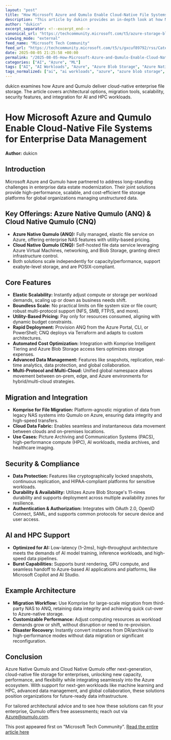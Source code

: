 ```yaml
---
layout: "post"
title: "How Microsoft Azure and Qumulo Enable Cloud-Native File Systems for Enterprise Data Management"
description: "This article by dukicn provides an in-depth look at how Microsoft Azure and Qumulo collaborate to offer scalable, high-performance, cloud-native file systems for enterprises. It explains key features of Azure Native Qumulo (ANQ) and Cloud Native Qumulo (CNQ), details solution architectures, migration strategies, cost management, security, and practical use cases for AI, HPC, and large-scale data environments."
author: "dukicn"
excerpt_separator: <!--excerpt_end-->
canonical_url: "https://techcommunity.microsoft.com/t5/azure-storage-blog/how-microsoft-azure-and-qumulo-deliver-a-truly-cloud-native-file/ba-p/4426321"
viewing_mode: "external"
feed_name: "Microsoft Tech Community"
feed_url: "https://techcommunity.microsoft.com/t5/s/gxcuf89792/rss/Category?category.id=Azure"
date: 2025-08-05 21:25:58 +00:00
permalink: "/2025-08-05-How-Microsoft-Azure-and-Qumulo-Enable-Cloud-Native-File-Systems-for-Enterprise-Data-Management.html"
categories: ["AI", "Azure", "ML"]
tags: ["AI", "AI Workloads", "Azure", "Azure Blob Storage", "Azure Native Qumulo", "Azure Virtual Machines", "Cloud Native Architecture", "Cloud Native Qumulo", "Community", "Data Management", "Data Migration", "Elastic Scalability", "Enterprise Storage", "File System", "HPC", "Komprise", "ML", "Multi Protocol Support", "Object Storage", "Qumulo", "Replication", "Snapshots"]
tags_normalized: ["ai", "ai workloads", "azure", "azure blob storage", "azure native qumulo", "azure virtual machines", "cloud native architecture", "cloud native qumulo", "community", "data management", "data migration", "elastic scalability", "enterprise storage", "file system", "hpc", "komprise", "ml", "multi protocol support", "object storage", "qumulo", "replication", "snapshots"]
---
```


dukicn examines how Azure and Qumulo deliver cloud-native enterprise file storage. The article covers architectural options, migration tools, scalability, security features, and integration for AI and HPC workloads.<!--excerpt_end-->

# How Microsoft Azure and Qumulo Enable Cloud-Native File Systems for Enterprise Data Management

**Author:** dukicn  

## Introduction

Microsoft Azure and Qumulo have partnered to address long-standing challenges in enterprise data estate modernization. Their joint solutions provide high-performance, scalable, and cost-efficient file storage platforms for global organizations managing unstructured data.

## Key Offerings: Azure Native Qumulo (ANQ) & Cloud Native Qumulo (CNQ)

- **Azure Native Qumulo (ANQ):** Fully managed, elastic file service on Azure, offering enterprise NAS features with utility-based pricing.
- **Cloud Native Qumulo (CNQ):** Self-hosted file data service leveraging Azure Virtual Machines, networking, and Blob Storage, granting direct infrastructure control.
- Both solutions scale independently for capacity/performance, support exabyte-level storage, and are POSIX-compliant.

## Core Features

- **Elastic Scalability:** Instantly adjust compute or storage per workload demands, scaling up or down as business needs shift.
- **Boundless Scale:** No practical limits on file system size or file count; robust multi-protocol support (NFS, SMB, FTP/S, and more).
- **Utility-Based Pricing:** Pay only for resources consumed, aligning with dynamic budget constraints.
- **Rapid Deployment:** Provision ANQ from the Azure Portal, CLI, or PowerShell; CNQ deploys via Terraform and adapts to custom architectures.
- **Automated Cost Optimization:** Integration with Komprise Intelligent Tiering and Azure Blob Storage access tiers optimizes storage expenses.
- **Advanced Data Management:** Features like snapshots, replication, real-time analytics, data protection, and global collaboration.
- **Multi-Protocol and Multi-Cloud:** Unified global namespace allows movement between on-prem, edge, and Azure environments for hybrid/multi-cloud strategies.

## Migration and Integration

- **Komprise for File Migration:** Platform-agnostic migration of data from legacy NAS systems into Qumulo on Azure, ensuring data integrity and high-speed transfers.
- **Cloud Data Fabric:** Enables seamless and instantaneous data movement between clouds and on-premises locations.
- **Use Cases:** Picture Archiving and Communication Systems (PACS), high-performance compute (HPC), AI workloads, media archives, and healthcare imaging.

## Security & Compliance

- **Data Protection:** Features like cryptographically locked snapshots, continuous replication, and HIPAA-compliant platforms for sensitive workloads.
- **Durability & Availability:** Utilizes Azure Blob Storage's 11-nines durability and supports deployment across multiple availability zones for resilience.
- **Authentication & Authorization:** Integrates with OAuth 2.0, OpenID Connect, SAML, and supports common protocols for secure device and user access.

## AI and HPC Support

- **Optimized for AI:** Low-latency (1–2ms), high-throughput architecture meets the demands of AI model training, inference workloads, and high-speed data pipelines.
- **Burst Capabilities:** Supports burst rendering, GPU compute, and seamless handoff to Azure-based AI applications and platforms, like Microsoft Copilot and AI Studio.

## Example Architecture

- **Migration Workflow:** Use Komprise for large-scale migration from third-party NAS to ANQ, retaining data integrity and achieving quick cut-over to Azure-native storage.
- **Customizable Performance:** Adjust computing resources as workload demands grow or shift, without disruption or need to re-provision.
- **Disaster Recovery:** Instantly convert instances from DR/archival to high-performance modes without data migration or significant reconfiguration.

## Conclusion

Azure Native Qumulo and Cloud Native Qumulo offer next-generation, cloud-native file storage for enterprises, unlocking new capacity, performance, and flexibility while integrating seamlessly into the Azure ecosystem. With support for next-gen workloads like machine learning and HPC, advanced data management, and global collaboration, these solutions position organizations for future-ready data infrastructure.

For tailored architectural advice and to see how these solutions can fit your enterprise, Qumulo offers free assessments; reach out via Azure@qumulo.com.

This post appeared first on "Microsoft Tech Community". [Read the entire article here](https://techcommunity.microsoft.com/t5/azure-storage-blog/how-microsoft-azure-and-qumulo-deliver-a-truly-cloud-native-file/ba-p/4426321)
